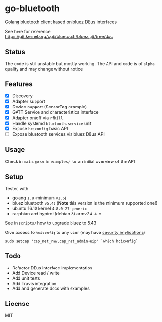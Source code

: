 # go-bluetooth

Golang bluetooth client based on bluez DBus interfaces

See here for reference https://git.kernel.org/cgit/bluetooth/bluez.git/tree/doc

Status
---

The code is still unstable but mostly working. The API and code is of `alpha` quality and may change without notice

Features
---

- [x] Discovery
- [x] Adapter support
- [x] Device support (SensorTag example)
- [x] GATT Service and characteristics interface
- [x] Adapter on/off via `rfkill`
- [x] Handle systemd `bluetooth.service` unit
- [x] Expose `hciconfig` basic API
- [ ] Expose bluetooth services via bluez DBus API

Usage
---

Check in `main.go` or in `examples/` for an initial overview of the API

Setup
---

Tested with

- golang `1.8` (minimum `v1.6`)
- bluez bluetooth `v5.43` (**Note** this version is the minimum supported one!)
- ubuntu 16.10 kernel `4.8.0-27-generic`
- raspbian and hypirot (debian 8) armv7 `4.4.x`  

See in `scripts/` how to upgrade bluez to 5.43

Give access to `hciconfig` to any user (may have [security implications](https://www.insecure.ws/linux/getcap_setcap.html))

```
sudo setcap 'cap_net_raw,cap_net_admin+eip' `which hciconfig`
```

Todo
---

 - Refactor DBus interface implementation
 - Add Device read / write
 - Add unit tests
 - Add Travis integration
 - Add and generate docs with examples

License
---

MIT
